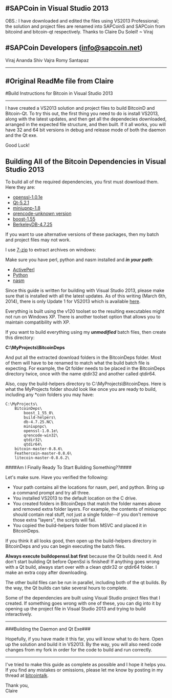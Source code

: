 #SAPCoin in Visual Studio 2013
----------
OBS.: I have downloaded and edited the files using VS2013 Professional;
the solution and project files are renamed into SAPCoinS and SAPCoin 
from bitcoind and bitcoin-qt respectively. Thanks to Claire Du Soleil! ~ Viraj

#SAPCoin Developers (info@sapcoin.net)
--------------------------------------
Viraj Ananda
Shiv Vajra
Romy Santapaz


----------
#Original ReadMe file from Claire
----------

#Build Instructions for Bitcoin in Visual Studio 2013

----------

I have created a VS2013 solution and project files to build BitcoinD and Bitcoin-Qt.  To try this out, the first thing you need to do is install VS2013, along with the latest updates, and then get all the dependecies downloaded, arranged in the expected file structure, and then built.  If it all works, you will have 32 and 64 bit versions in debug and release mode of both the daemon and the Qt exe.

Good Luck!


## Building All of the Bitcoin Dependencies in Visual Studio 2013 ##

To build all of the required dependencies, you first must download them.  Here they are:

- [openssl-1.0.1e](http://www.openssl.org/source/openssl-1.0.1e.tar.gz)
- [Qt-5.2.1](http://download.qt-project.org/official_releases/qt/5.2/5.2.1/single/qt-everywhere-opensource-src-5.2.1.7z)
- [miniupnp-1.8](http://miniupnp.free.fr/files/download.php?file=miniupnpc-1.8.20131209.tar.gz)
- [qrencode-unknown version](http://qrencode-win32.googlecode.com/archive/681f2ea7a41f919486d9932b3352a2e6920e1cb9.zip)
- [boost-1.55](http://softlayer-dal.dl.sourceforge.net/project/boost/boost/1.55.0/boost_1_55_0.zip)
- [BerkeleyDB-4.7.25](http://download.oracle.com/berkeley-db/db-4.7.25.NC.tar.gz)

If you want to use alternative versions of these packages, then my batch and project files may not work.  

I use [7-zip](http://www.7-zip.org/download.html) to extract archives on windows:


Make sure you have perl, python and nasm installed and ***in your path***:

- [ActivePerl](http://www.activestate.com/activeperl/downloads)
- [Python](http://www.python.org/download/releases/)
- [nasm](http://sourceforge.net/projects/nasm/files/latest/download)


Since this guide is written for building with Visual Studio 2013, please make sure that is installed with all the latest updates.  As of this writing (March 6th, 2014), there is only Update 1 for VS2013 which is available [here](http://download.microsoft.com/download/8/2/6/826E264A-729E-414A-9E67-729923083310/VSU1/VS2013.1.exe).

Everything is built using the v120 toolset so the resulting executables might not run on Windows XP.  There is another toolset option that allows you to maintain compatibility with XP.  

If you want to build everything using my ***unmodified*** batch files, then create this directory:

**C:\MyProjects\BitcoinDeps**

And put all the extracted download folders in the BitcoinDeps folder.  Most of them will have to be renamed to match what the build batch file is expecting.  For example, the Qt folder needs to be placed in the BitcoinDeps directory twice, once with the name qtdir32 and another called qtdir64.

Also, copy the build-helpers directory to C:\MyProjects\BitcoinDeps.  Here is what the MyProjects folder should look like once you are ready to build, including any *coin folders you may have:

    C:\MyProjects\
        BitcoinDeps\
            boost_1_55_0\
            build-helpers\
            db-4.7.25.NC\
            miniupnpc\
            openssl-1.0.1e\
            qrencode-win32\
            qtdir32\
            qtdir64\
        bitcoin-master-0.8.6\
        Feathercoin-master-0.8.6\
        litecoin-master-0.8.6.2\


####Am I Finally Ready To Start Building Something??####

Let's make sure.  Have you verified the following:

- Your path contains all the locations for nasm, perl, and python.  Bring up a command prompt and try all three.
- You installed VS2013 to the default location on the C drive.
- You created folders in BitcoinDeps that match the folder names above and removed extra folder layers.  For example, the contents of miniupnpc should contain real stuff, not just a single folder--if you don't remove those extra "layers", the scripts will fail.
- You copied the build-helpers folder from MSVC and placed it in BitcoinDeps.

If you think it all looks good, then open up the build-helpers directory in BitcoinDeps and you can begin executing the batch files. 

**Always execute buildopenssl.bat first** because the Qt builds need it.  And don't start building Qt before OpenSsl is finished!  If anything goes wrong with a Qt build, always start over with a clean qtdir32 or qtdir64 folder. I make an extra copy after downloading.

The other build files can be run in parallel, including both of the qt builds.  By the way, the Qt builds can take several hours to complete.

Some of the dependencies are built using Visual Studio project files that I created.  If something goes wrong with one of these, you can dig into it by opening up the project file in Visual Studio 2013 and trying to build interactively.


----------
###Building the Daemon and Qt Exe###

Hopefully, if you have made it this far, you will know what to do here.  Open up the solution and build it in VS2013.  By the way, you will also need code changes from my fork in order for the code to build and run correctly.  

----------



I've tried to make this guide as complete as possible and I hope it helps you. If you find any mistakes or omissions, please let me know by posting in my thread at [bitcointalk](https://bitcointalk.org/index.php?topic=349094).

Thank you,<br/>Claire
